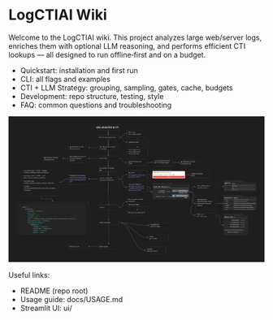 # LogCTIAI Wiki

Welcome to the LogCTIAI wiki. This project analyzes large web/server logs, enriches them with optional LLM reasoning, and performs efficient CTI lookups — all designed to run offline‑first and on a budget.

- Quickstart: installation and first run
- CLI: all flags and examples
- CTI + LLM Strategy: grouping, sampling, gates, cache, budgets
- Development: repo structure, testing, style
- FAQ: common questions and troubleshooting

![Mindmap](../ProjectMindmapv0.5.png)

Useful links:
- README (repo root)
- Usage guide: docs/USAGE.md
- Streamlit UI: ui/

